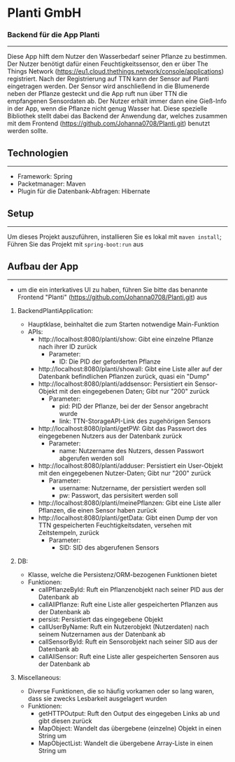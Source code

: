 # Planti GmbH
### Backend für die App Planti
***
Diese App hilft dem Nutzer den Wasserbedarf seiner Pflanze zu bestimmen.
Der Nutzer benötigt dafür einen Feuchtigkeitssensor, den er über The Things Network (https://eu1.cloud.thethings.network/console/applications) registriert.
Nach der Registrierung auf TTN kann der Sensor auf Planti eingetragen werden.
Der Sensor wird anschließend in die Blumenerde neben der Pflanze gesteckt und die App ruft nun über TTN die empfangenen Sensordaten ab.
Der Nutzer erhält immer dann eine Gieß-Info in der App, wenn die Pflanze nicht genug Wasser hat.
Diese spezielle Bibliothek stellt dabei das Backend der Anwendung dar, welches zusammen mit dem Frontend (https://github.com/Johanna0708/Planti.git) benutzt werden sollte.

## Technologien
***
* Framework: Spring
* Packetmanager: Maven
* Plugin für die Datenbank-Abfragen: Hibernate


## Setup
***
Um dieses Projekt auszuführen, installieren Sie es lokal mit 
`maven install`;<br/>
Führen Sie das Projekt mit `spring-boot:run` aus

## Aufbau der App
***
* um die ein interkatives UI zu haben, führen Sie bitte das benannte  Frontend "Planti" (https://github.com/Johanna0708/Planti.git) aus

1. BackendPlantiApplication:
    * Hauptklase, beinhaltet die zum Starten notwendige Main-Funktion
    * APIs:
      * http://localhost:8080/planti/show: Gibt eine einzelne Pflanze nach ihrer ID zurück
        * Parameter: 
          * ID: Die PID der geforderten Pflanze
      * http://localhost:8080/planti/showall: Gibt eine Liste aller auf der Datenbank befindlichen Pflanzen zurück, quasi ein "Dump"
      * http://localhost:8080/planti/addsensor: Persistiert ein Sensor-Objekt mit den eingegebenen Daten; Gibt nur "200" zurück
        * Parameter:
          * pid: PID der Pflanze, bei der der Sensor angebracht wurde
          * link: TTN-StorageAPI-Link des zugehörigen Sensors
      * http://localhost:8080/planti/getPW: Gibt das Passwort des eingegebenen Nutzers aus der Datenbank zurück
        * Parameter:
          * name: Nutzername des Nutzers, dessen Passwort abgerufen werden soll
      * http://localhost:8080/planti/adduser: Persistiert ein User-Objekt mit den eingegebenen Nutzer-Daten; Gibt nur "200" zurück
        * Parameter: 
          * username: Nutzername, der persistiert werden soll
          * pw: Passwort, das persisitert werden soll
      * http://localhost:8080/planti/meinePflanzen: Gibt eine Liste aller Pflanzen, die einen Sensor haben zurück
      * http://localhost:8080/planti/getData: Gibt einen Dump der von TTN gespeicherten Feuchtigkeitsdaten, versehen mit Zeitstempeln, zurück
        * Parameter:
          * SID: SID des abgerufenen Sensors


2. DB:
    * Klasse, welche die Persistenz/ORM-bezogenen Funktionen bietet
    * Funktionen:
      * callPflanzeById: Ruft ein Pflanzenobjekt nach seiner PID aus der Datenbank ab
      * callAllPflanze: Ruft eine Liste aller gespeicherten Pflanzen aus der Datenbank ab
      * persist: Persistiert das eingegebene Objekt
      * callUserByName: Ruft ein Nutzerobjekt (Nutzerdaten) nach seinem Nutzernamen aus der Datenbank ab
      * callSensorById: Ruft ein Sensorobjekt nach seiner SID aus der Datenbank ab
      * callAllSensor: Ruft eine Liste aller gespeicherten Sensoren aus der Datenbank ab


3. Miscellaneous:
    * Diverse Funktionen, die so häufig vorkamen oder so lang waren, dass sie zwecks Lesbarkeit ausgelagert wurden
    * Funktionen:
      * getHTTPOutput: Ruft den Output des eingegeben Links ab und gibt diesen zurück
      * MapObject: Wandelt das übergebene (einzelne) Objekt in einen String um
      * MapObjectList: Wandelt die übergebene Array-Liste in einen String um
